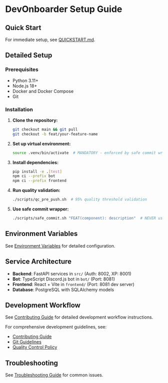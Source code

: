 # DevOnboarder Setup Guide

## Quick Start

For immediate setup, see [QUICKSTART.md](../QUICKSTART.md).

## Detailed Setup

### Prerequisites

- Python 3.11+
- Node.js 18+
- Docker and Docker Compose
- Git

### Installation

1. **Clone the repository:**

   ```bash
   git checkout main && git pull
   git checkout -b feat/your-feature-name
   ```

2. **Set up virtual environment:**

   ```bash
   source .venv/bin/activate  # MANDATORY - enforced by safe commit wrapper
   ```

3. **Install dependencies:**

   ```bash
   pip install -e .[test]
   npm ci --prefix bot
   npm ci --prefix frontend
   ```

4. **Run quality validation:**

   ```bash
   ./scripts/qc_pre_push.sh  # 95% quality threshold validation
   ```

5. **Use safe commit wrapper:**

   ```bash
   ./scripts/safe_commit.sh "FEAT(component): description"  # NEVER use git commit directly
   ```

## Environment Variables

See [Environment Variables](env.md) for detailed configuration.

## Service Architecture

- **Backend**: FastAPI services in `src/` (Auth: 8002, XP: 8001)
- **Bot**: TypeScript Discord.js bot in `bot/` (Port: 8081)
- **Frontend**: React + Vite in `frontend/` (Port: 8081 dev server)
- **Database**: PostgreSQL with SQLAlchemy models

## Development Workflow

See [Contributing Guide](../CONTRIBUTING.md) for detailed development workflow instructions.

For comprehensive development guidelines, see:

- [Contributing Guide](../CONTRIBUTING.md)
- [Git Guidelines](git-guidelines.md)
- [Quality Control Policy](policies/quality-control-policy.md)

## Troubleshooting

See [Troubleshooting Guide](troubleshooting.md) for common issues.
